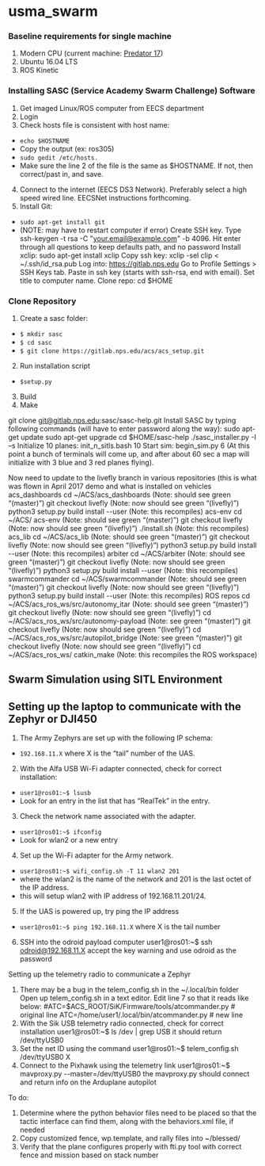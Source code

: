 # usma_swarm

### Baseline requirements for single machine
1. Modern CPU (current machine: [Predator 17](https://us-store.acer.com/predator-17-gaming-laptop-g9-791-79y3))
2. Ubuntu 16.04 LTS
3. ROS Kinetic

### Installing SASC (Service Academy Swarm Challenge) Software
1. Get imaged Linux/ROS computer from EECS department
2. Login
3. Check hosts file is consistent with host name:
 - `echo $HOSTNAME` 
 - Copy the output (ex: ros305)
 - `sudo gedit /etc/hosts.` 
 - Make sure the line 2 of the file is the same as $HOSTNAME.  If not, then correct/past in, and save.
4. Connect to the internet (EECS DS3 Network).  Preferably select a high speed wired line.  EECSNet instructions forthcoming.
5. Install Git:
 - `sudo apt-get install git`
 - (NOTE: may have to restart computer if error)
Create SSH key.  Type ssh-keygen -t rsa -C "your.email@example.com" -b 4096.  Hit enter through all questions to keep defaults path, and no password
Install xclip: sudo apt-get install xclip
Copy ssh key: xclip -sel clip < ~/.ssh/id_rsa.pub
Log into: https://gitlab.nps.edu
Go to Profile Settings > SSH Keys tab.  Paste in ssh key (starts with ssh-rsa, end with email). Set title to computer name.
Clone repo:
cd $HOME




### Clone Repository
1. Create a sasc folder:
 - `$ mkdir sasc`
 - `$ cd sasc`
 - `$ git clone https://gitlab.nps.edu/acs/acs_setup.git`
2. Run installation script
 - `$setup.py`
3. Build
4. Make

git clone git@gitlab.nps.edu:sasc/sasc-help.git
Install SASC by typing following commands (will have to enter password along the way): 
sudo apt-get update
sudo apt-get upgrade
cd $HOME/sasc-help
./sasc_installer.py -I –s
Initialize 10 planes: init_n_sitls.bash 10
Start sim: begin_sim.py 6   (At this point a bunch of terminals will come up, and after about 60 sec a map will initialize with 3 blue and 3 red planes flying).

Now need to update to the livefly branch in various repositories (this is what was flown in April 2017 demo and what is installed on vehicles
acs_dashboards
cd ~/ACS/acs_dashboards   (Note: should see green “(master)”)
git checkout livefly   (Note: now should see green “(livefly)”)
python3 setup.py build install --user   (Note: this recompiles)
acs-env
cd ~/ACS/ acs-env   (Note: should see green “(master)”)
git checkout livefly   (Note: now should see green “(livefly)”)
./install.sh   (Note: this recompiles)
acs_lib
cd ~/ACS/acs_lib   (Note: should see green “(master)”)
git checkout livefly   (Note: now should see green “(livefly)”)
python3 setup.py build install --user   (Note: this recompiles)
arbiter
cd ~/ACS/arbiter   (Note: should see green “(master)”)
git checkout livefly   (Note: now should see green “(livefly)”)
python3 setup.py build install --user   (Note: this recompiles)
swarmcommander
cd ~/ACS/swarmcommander   (Note: should see green “(master)”)
git checkout livefly   (Note: now should see green “(livefly)”)
python3 setup.py build install --user   (Note: this recompiles)
ROS repos
cd ~/ACS/acs_ros_ws/src/autonomy_itar   (Note: should see green “(master)”)
git checkout livefly   (Note: now should see green “(livefly)”)
cd ~/ACS/acs_ros_ws/src/autonomy-payload  (Note: see green “(master)”)
git checkout livefly   (Note: now should see green “(livefly)”)
cd ~/ACS/acs_ros_ws/src/autopilot_bridge   (Note: see green “(master)”)
git checkout livefly   (Note: now should see green “(livefly)”)
cd ~/ACS/acs_ros_ws/
catkin_make    (Note: this recompiles the ROS workspace)

## Swarm Simulation using SITL Environment



























## Setting up the laptop to communicate with the Zephyr or DJI450

1. The Army Zephyrs are set up with the following IP schema: 
 - `192.168.11.X` where X is the “tail” number of the UAS.

2. With the Alfa USB Wi-Fi adapter connected, check for correct installation:
 - `user1@ros01:~$ lsusb`
 - Look for an entry in the list that has “RealTek” in the entry.

3. Check the network name associated with the adapter.
 - `user1@ros01:~$ ifconfig`
 - Look for wlan2 or a new entry

4. Set up the Wi-Fi adapter for the Army network.
 - `user1@ros01:~$ wifi_config.sh -T 11 wlan2 201`
 - where the wlan2 is the name of the network and 201 is the last octet of the IP address.
 - this will setup wlan2 with IP address of 192.168.11.201/24.

5. If the UAS is powered up, try ping the IP address
 - `user1@ros01:~$ ping 192.168.11.X` where X is the tail number

6. SSH into the odroid payload computer
	user1@ros01:~$ ssh odroid@192.168.11.X
  accept the key warning and use odroid as the password


Setting up the telemetry radio to communicate a Zephyr

1.  There may be a bug in the telem_config.sh in the ~/.local/bin folder
     Open up telem_config.sh in a text editor.
     Edit line 7 so that it reads like below:
     #ATC=$ACS_ROOT/SiK/Firmware/tools/atcommander.py # original line
  ATC=/home/user1/.local/bin/atcommander.py	# new line
2.  With the Sik USB telemetry radio connected, check for correct installation
	user1@ros01:~$ ls /dev | grep USB
  it should return /dev/ttyUSB0
3.  Set the net ID using the command
	user1@ros01:~$ telem_config.sh /dev/ttyUSB0 X
4.  Connect to the Pixhawk using the telemetry link
	user1@ros01:~$ mavproxy.py --master=/dev/ttyUSB0
  the mavproxy.py should connect and return info on the Arduplane autopilot


To do:
1.  Determine where the python behavior files need to be placed so that the tactic interface can find them, along with the behaviors.xml file, if needed
2.  Copy customized fence, wp.template, and rally files into ~/blessed/
3.  Verify that the plane configures properly with fti.py tool with correct fence and mission based on stack number
